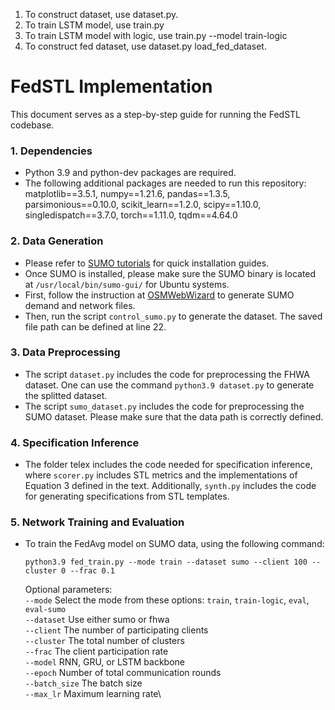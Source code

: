 1. To construct dataset, use dataset.py.
2. To train LSTM model, use train.py
3. To train LSTM model with logic, use train.py --model train-logic
4. To construct fed dataset, use dataset.py load_fed_dataset.


FedSTL Implementation 
===============

This document serves as a step-by-step guide for running the FedSTL codebase. 

### 1. Dependencies
- Python 3.9 and python-dev packages are required. 
- The following additional packages are needed to run this repository: 
matplotlib==3.5.1, numpy==1.21.6, pandas==1.3.5, parsimonious==0.10.0, scikit_learn==1.2.0, scipy==1.10.0, singledispatch==3.7.0, torch==1.11.0, tqdm==4.64.0

### 2. Data Generation 
- Please refer to [SUMO tutorials](https://sumo.dlr.de/docs/Tutorials/index.html) for quick installation guides. 
- Once SUMO is installed, please make sure the SUMO binary is located at `/usr/local/bin/sumo-gui/` for Ubuntu systems. 
- First, follow the instruction at [OSMWebWizard](https://sumo.dlr.de/docs/Tutorials/OSMWebWizard.html) to generate SUMO demand and network files.  
- Then, run the script `control_sumo.py` to generate the dataset. The saved file path can be defined at line 22. 

### 3. Data Preprocessing 
- The script `dataset.py` includes the code for preprocessing the FHWA dataset. One can use the command `python3.9 dataset.py` to generate the splitted dataset. 
- The script `sumo_dataset.py` includes the code for preprocessing the SUMO dataset. Please make sure that the data path is correctly defined. 

### 4. Specification Inference 
- The folder telex includes the code needed for specification inference, where `scorer.py` includes STL metrics and the implementations of Equation 3 defined in the text. 
Additionally, `synth.py` includes the code for generating specifications from STL templates. 

### 5. Network Training and Evaluation 
- To train the FedAvg model on SUMO data, using the following command: 
    ```
    python3.9 fed_train.py --mode train --dataset sumo --client 100 --cluster 0 --frac 0.1
    ```
    Optional parameters:\
    `--mode` Select the mode from these options: `train`, `train-logic`, `eval`, `eval-sumo`\
    `--dataset` Use either sumo or fhwa\
    `--client` The number of participating clients \
    `--cluster` The total number of clusters \
    `--frac` The client participation rate\
    `--model` RNN, GRU, or LSTM backbone\
    `--epoch` Number of total communication rounds\
    `--batch_size` The batch size\
    `--max_lr` Maximum learning rate\
